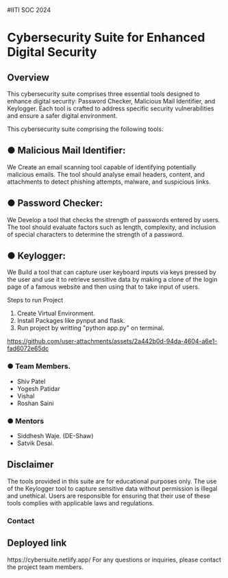 #IITI SOC 2024

<h1>Cybersecurity Suite for Enhanced Digital Security</h1>

<h2>Overview</h2>
This cybersecurity suite comprises three essential tools designed to enhance digital security: Password Checker, Malicious Mail Identifier, and Keylogger. Each tool is crafted to address specific security vulnerabilities and ensure a safer digital environment.

This cybersecurity suite comprising the following tools:
<h2>● Malicious Mail Identifier:</h2>
We Create an email scanning tool capable of identifying potentially malicious emails. The tool should analyse email headers, content, and attachments to detect phishing attempts, malware, and suspicious links.

<h2>● Password Checker:</h2>
We Develop a tool that checks the strength of passwords entered by users. The tool should evaluate factors such as length, complexity, and inclusion of special characters to determine the strength of a password.





<h2>● Keylogger:</h2>
We Build a tool that can capture user keyboard inputs via keys pressed by the user and use it to retrieve sensitive data by making a clone of the login page of a famous website and then using that to take input of users.

Steps to run Project
1. Create Virtual Environment.
2. Install Packages like pynput and flask.
3. Run project by writting "python app.py" on terminal.





https://github.com/user-attachments/assets/2a442b0d-94da-4604-a6e1-fad6072e65dc



<h3>● Team Members.</h3>
<ul>
            <li>Shiv Patel</li>
            <li>Yogesh Patidar</li>
            <li>Vishal</li>
            <li>Roshan Saini</li>
        </ul>
<h3>● Mentors</h3>
<ul>
<li>Siddhesh Waje. (DE-Shaw)</li>
<li>Satvik Desai.</li>
</ul>

<h2>Disclaimer</h2>
The tools provided in this suite are for educational purposes only. The use of the Keylogger tool to capture sensitive data without permission is illegal and unethical. Users are responsible for ensuring that their use of these tools complies with applicable laws and regulations.

<h3>Contact</h3>
<h2>Deployed link</h2> https://cybersuite.netlify.app/
For any questions or inquiries, please contact the project team members.



